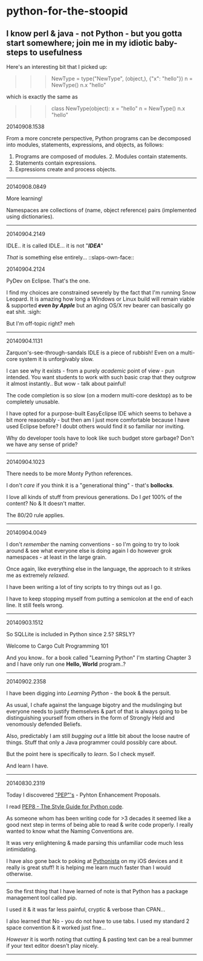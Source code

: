 python-for-the-stoopid
======================

I know perl &amp; java - not Python - but you gotta start somewhere; join me in my idiotic baby-steps to usefulness
------

Here's an interesting bit that I picked up:

>>> NewType = type("NewType", (object,), {"x": "hello"})
>>> n = NewType()
>>> n.x
"hello"

which is exactly the same as

>>> class NewType(object):
>>>     x = "hello"
>>> n = NewType()
>>> n.x
"hello"

20140908.1538

From a more concrete perspective, Python programs can be decomposed into modules, statements, expressions, and objects, as follows: 
1. Programs are composed of modules. 2. Modules contain statements.
3. Statements contain expressions.
4. Expressions create and process objects. 


------

20140908.0849

More learning!

Namespaces are collections of (name, object reference) pairs (implemented using dictionaries).

------

20140904.2149

IDLE.. it is called IDLE... it is not "***IDEA***"

*That* is something else entirely...  ::slaps-own-face::

20140904.2124

PyDev on Eclipse.  That's the one.

I find my choices are constrained severely by the fact that I'm running Snow Leopard.  It is amazing how long a Windows or Linux build will remain viable & supported ***even by Apple*** but an aging OS/X rev bearer can basically go eat shit.  :sigh: 

But I'm off-topic right?  meh

------
20140904.1131

Zarquon's-see-through-sandals IDLE is a piece of rubbish!  Even on a multi-core system it is unforgivably slow.

I can see why it exists - from a purely *academic* point of view - pun intended.  You want students to work with such basic crap that they outgrow it almost instantly..  But wow - talk about painful!

The code completion is so slow (on a modern multi-core desktop) as to be completely unusable.

I have opted for a purpose-built EasyEclipse IDE which seems to behave a bit more reasonably - but then am I just more comfortable because I have used Eclipse before?  I doubt others would find it so familiar nor inviting.

Why do developer tools have to look like such budget store garbage?  Don't we have any sense of pride?

------
20140904.1023

There needs to be more Monty Python references.

I don't *care* if you think it is a "generational thing" - that's **bollocks**.  

I love all kinds of stuff from previous generations.  Do I *get* 100% of the content?  No & It doesn't matter.  

The 80/20 rule applies.

------
20140904.0049

I don't *remember* the naming conventions - so I'm going to try to look around & see what everyone else is doing again
I do however grok namespaces - at least in the large grain.

Once again, like everything else in the language, the approach to it strikes me as extremely *relaxed*.

I have been writing a lot of tiny scripts to try things out as I go.

I have to keep stopping myself from putting a semicolon at the end of each line.  It still feels wrong.

------
20140903.1512

So SQLLite is included in Python since 2.5?  SRSLY?

Welcome to Cargo Cult Programming 101



And you know.. for a book called "Learning Python" I'm starting Chapter 3 and I have only run one **Hello, World** program..?

------
20140902.2358

I have been digging into *Learning Python* - the book & the persuit.

As usual, I chafe against the language bigotry and the mudslinging but everyone needs to justify themselves & part of that
is always going to be distinguishing yourself from others in the form of Strongly Held and venomously defended Beliefs.

Also, predictably I am still *bugging out* a little bit about the loose nautre of things.  Stuff that only a Java programmer
could possibly care about.

But the point here is specifically to *learn*.  So I check myself.

And learn I have.

------
20140830.2319

Today I discovered <a href="http://legacy.python.org/dev/peps/">"PEP"'s</a> - Pyhton Enhancement Proposals.

I read <a href="http://legacy.python.org/dev/peps/pep-0008/">PEP8 - The Style Guide for Python code</a>.

As someone whom has been writing code for >3 decades it seemed like a good next step in terms of being able to 
read & write code properly.  I really wanted to know what the Naming Conventions are.

It was very enlightening & made parsing this unfamiliar code much less intimidating.

I have also gone back to poking at <a href="http://omz-software.com/pythonista/">Pythonista</a> on my iOS devices and it really is great stuff!  It is helping me learn much faster than I would otherwise.

------

So the first thing that I have learned of note is that Python has a package management tool called pip.

I used it & it was far less painful, cryptic & verbose than CPAN...

I also learned that No - you do not have to use tabs.  I used my standard 2 space convention & it worked just fine...

*However* it is worth noting that cutting & pasting text can be a real bummer if your text editor doesn't play nicely.

-----

